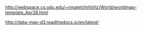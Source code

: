 http://webspace.cs.odu.edu/~nmajeti/InfoViz/World/worldmap-template_Apr28.html

http://data-map-d3.readthedocs.io/en/latest/